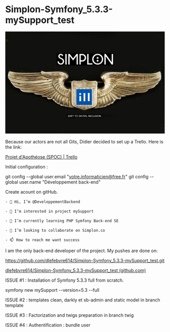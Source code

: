 # Simplon-Symfony_5.3.3-mySupport_test

![](image/README/1626104800921.png)

Because our actors are not all Gits, Didier decided to set up a Trello. Here is the link:

[Projet d&#39;Apothéose (SPOC) | Trello](https://trello.com/b/56nBR4Av/projet-dapoth%C3%A9ose-spoc)

Initial configuration :

git config --global user.email "votre.informaticien@free.fr"
git config --global user.name "Développement back-end"

Create acount on gitHub.

```
- 👋 Hi, I’m @DeveloppementBackend
```

```
- 👀 I’m interested in project mySupport
```

```
- 🌱 I’m currently learning PHP Symfony Back-end SE
```

```
- 💞️ I’m looking to collaborate on Simplon.co
```

```
- 📫 How to reach me want success
```

I am the only back-end developer of the project. My pushes are done on:


https://github.com/dlefebvre614/Simplon-Symfony_5.3.3-mySupport_test.git

[dlefebvre614/Simplon-Symfony_5.3.3-mySupport_test (github.com)](https://github.com/dlefebvre614/Simplon-Symfony_5.3.3-mySupport_test)

ISSUE #1 : Installation of Symfony 5.3.3 full from scratch.

symfony new mySupport --version=5.3 --full

ISSUE #2 : templates clean, darkly et sb-admin and static model in branch template

ISSUE #3 : Factorization and twigs preparation in branch twig

ISSUE #4 : Authentification : bundle user
